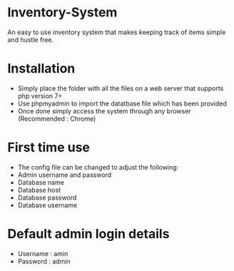 # Inventory-System
An easy to use inventory system that makes keeping track of items simple and hustle free.

# Installation
 * Simply place the folder with all the files on a web server that supports php version 7+ 
 * Use phpmyadmin to import the datatbase file which has been provided 
 * Once done simply access the system through any browser (Recommended : Chrome)
 
 # First time use
 * The config file can be changed to adjust the following:
 * Admin username and password
 * Database name
 * Database host
 * Database password
 * Database username
 
 # Default admin login details
 * Username : amin
 * Password : admin
 
